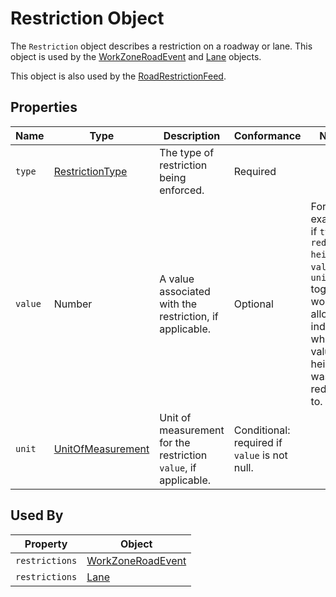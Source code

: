 # Restriction Object
The `Restriction` object describes a restriction on a roadway or lane. This object is used by the [WorkZoneRoadEvent](/spec-content/objects/WorkZoneRoadEvent.md) and [Lane](/spec-content/objects/Lane.md) objects.

This object is also used by the [RoadRestrictionFeed](https://github.com/usdot-jpo-ode/TDx/blob/main/spec-content/objects/Restriction.md). 

## Properties
Name | Type | Description | Conformance | Notes
--- | --- | --- | --- | ---
`type` | [RestrictionType](/spec-content/enumerated-types/RestrictionType.md) | The type of restriction being enforced. | Required |
`value` | Number | A value associated with the restriction, if applicable. | Optional | For example, if `type` is `reduced-height`, `value` and `unit` together would allow indicating what value the height was reduced to.
`unit` | [UnitOfMeasurement](/spec-content/enumerated-types/UnitOfMeasurement.md) | Unit of measurement for the restriction `value`, if applicable. | Conditional: required if `value` is not null. |
 
## Used By
Property | Object
--- | ---
`restrictions` | [WorkZoneRoadEvent](/spec-content/objects/WorkZoneRoadEvent.md)
`restrictions` | [Lane](/spec-content/objects/Lane.md)
